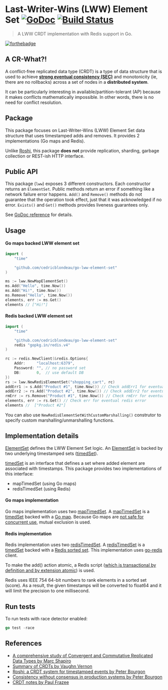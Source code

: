# Last-Writer-Wins (LWW) Element Set [![GoDoc](https://godoc.org/github.com/cedricblondeau/go-lww-element-set?status.svg)](https://godoc.org/github.com/cedricblondeau/go-lww-element-set) [![Build Status](https://api.travis-ci.org/cedricblondeau/go-lww-element-set.svg?branch=develop)](https://travis-ci.org/cedricblondeau/go-lww-element-set)

> A LWW CRDT implementation with Redis support in Go.

[![forthebadge](http://forthebadge.com/images/badges/as-seen-on-tv.svg)](http://forthebadge.com)

## A CR-What?!

A conflict-free replicated data type (CRDT) is a type of data structure that is 
used to achieve [**strong eventual consistency (SEC)**](https://en.wikipedia.org/wiki/Eventual_consistency#Strong_eventual_consistency) and monotonicity (ie, there are no rollbacks) 
across a set of nodes in a **distributed system**.

It can be particularly interesting in available/partition-tolerant (AP) because it makes conflicts mathematically impossible. In other words, there is no need for conflict resolution.

## Package

This package focuses on Last-Writer-Wins (LWW) Element Set data structure 
that uses timestamped adds and removes.
It provides 2 implementations (Go maps and Redis).

Unlike [Roshi](https://github.com/soundcloud/roshi), this package **does not** provide replication,
sharding, garbage collection or REST-ish HTTP interface.

## Public API

This package (`lww`) exposes 3 different constructors. Each constructor returns an `ElementSet`.
Public methods return an error if something like a network failure error happens.
`Add()` and `Remove()` methods do not guarantee that the operation took effect, 
just that it was acknowledged if no error.
`Exists()` and `Get()` methods provides liveness guarantees only.

See [GoDoc reference](https://godoc.org/github.com/cedricblondeau/go-lww-element-set) for details.

## Usage

#### Go maps backed LWW element set

```go
import (
	"time"

	"github.com/cedricblondeau/go-lww-element-set"
)

ms := lww.NewMapElementSet()
ms.Add("Hello", time.Now())
ms.Add("Hi!", time.Now())
ms.Remove("Hello", time.Now())
elements, err := ms.Get() 
elements // ["Hi!"]
```

#### Redis backed LWW element set

```go
import (
	"time"

	"github.com/cedricblondeau/go-lww-element-set"
	redis "gopkg.in/redis.v4"
)

rc := redis.NewClient(&redis.Options{
	Addr:     "localhost:6379",
	Password: "", // no password set
	DB:       0,  // use default DB
})
rs := lww.NewRedisElementSet("shopping_cart", rc)
addErr1 := s.Add("Product #1", time.Now()) // Check addErr1 for eventual redis error
addErr2 := rs.Add("Product #2", time.Now()) // Check addErr2 for eventual redis error
rmErr := rs.Remove("Product #1", time.Now()) // Check rmErr for eventual redis error
elements, err := rs.Get() // Check err for eventual redis error
elements //  ["Product #2"]
```

You can also use `NewRedisElementSetWithCustomMarshalling()` construtor 
to specify custom marshalling/unmarshalling functions.

## Implementation details

[ElementSet](lww.go) defines the LWW Element Set logic.
An [ElementSet](lww.go) is backed by two underlying 
timestamped sets ([timedSet](timed_set.go)).

[timedSet](timed_set.go) is an interface that defines 
a set where added element are associated with timestamps.
This package provides two implementations of this interface:
- mapTimedSet (using Go maps)
- redisTimedSet (using Redis)

#### Go maps implementation

Go maps implementation uses two [mapTimedSet](timed_set_map.go).
A [mapTimedSet](timed_set_map.go) is a [timedSet](timed_set.go) backed 
with a [Go map](https://blog.golang.org/go-maps-in-action).
Because Go maps are [not safe for concurrent use](https://golang.org/doc/faq#atomic_maps), 
mutual exclusion is used.

#### Redis implementation

Redis implementation uses two [redisTimedSet](timed_set_redis.go).
A [redisTimedSet](timed_set_redis.go) is a [timedSet](timed_set.go) backed 
with a [Redis sorted set](http://redis.io/topics/data-types#sorted-sets).
This implementation uses [go-redis](https://github.com/go-redis/redis) client.

To make the add() action atomic, a Redis script 
([which is transactional by definition and by extension atomic](http://redis.io/topics/transactions#redis-scripting-and-transactions)) is used.

Redis uses IEEE 754 64-bit numbers to rank elements in a sorted set (score).
As a result, the given timestamps will be converted to float64 and it will 
limit the precision to one millisecond.

## Run tests

To run tests with race detector enabled:

```go
go test -race
```

## References

- [A comprehensive study of Convergent and Commutative Replicated Data Types by Marc Shapiro](https://hal.inria.fr/file/index/docid/555588/filename/techreport.pdf)
- [Summary of CRDTs by Vaughn Vernon](https://vaughnvernon.co/?p=1012)
- [Roshi: a CRDT system for timestamped events by Peter Bourgon](https://developers.soundcloud.com/blog/roshi-a-crdt-system-for-timestamped-events)
- [Consistency without consensus in production systems by Peter Bourgon](https://www.youtube.com/watch?list=UU_QIfHvN9auy2CoOdSfMWDw&v=em9zLzM8O7c)
- [CRDT notes by Paul Frazee](https://github.com/pfrazee/crdt_notes)
